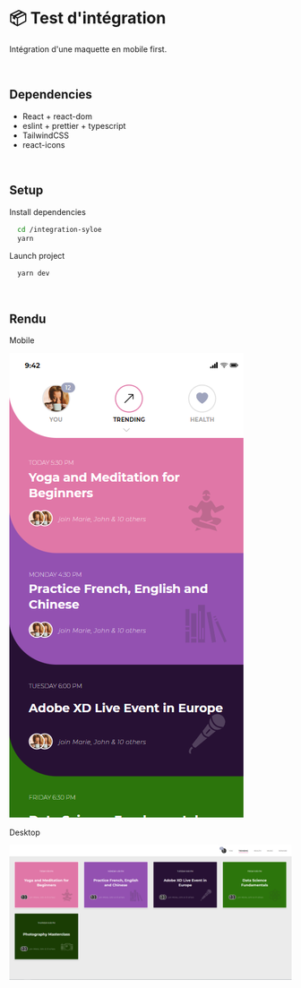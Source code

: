 # 📦 Test d'intégration

Intégration d'une maquette en mobile first.

<br />

## Dependencies
- React + react-dom
- eslint + prettier + typescript 
- TailwindCSS
- react-icons

<br />

## Setup

Install dependencies

```bash
  cd /integration-syloe
  yarn
```

Launch project

```bash
  yarn dev
```

<br />

## Rendu
Mobile

![App Mobile Screenshot](./__docs/mobileR.png)

Desktop

![App Mobile Screenshot](./__docs/desktopR.png)

